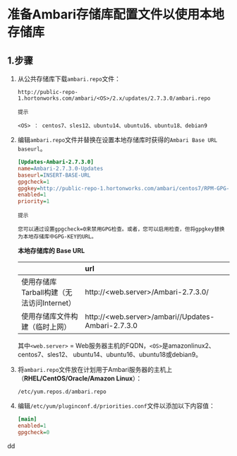 准备Ambari存储库配置文件以使用本地存储库
================================================================================
## 1.步骤
1. 从公共存储库下载`ambari.repo`文件：
    ```
    http://public-repo-1.hortonworks.com/ambari/<OS>/2.x/updates/2.7.3.0/ambari.repo
    ```
    ```
    提示

    <OS> ： centos7、sles12、ubuntu14、ubuntu16、ubuntu18、debian9
    ```
2. 编辑`ambari.repo`文件并替换在设置本地存储库时获得的`Ambari Base URL baseurl`。
    ```ini
    [Updates-Ambari-2.7.3.0]
    name=Ambari-2.7.3.0-Updates
    baseurl=INSERT-BASE-URL
    gpgcheck=1
    gpgkey=http://public-repo-1.hortonworks.com/ambari/centos7/RPM-GPG-KEY/RPM-GPG-KEY-Jenkins
    enabled=1
    priority=1
    ```
    ```
    提示

    您可以通过设置gpgcheck=0来禁用GPG检查。或者，您可以启用检查，但将gpgkey替换为本地存储库中GPG-KEY的URL。
    ```

    **本地存储库的 Base URL**

    |  | url |
    | :------------- | :------------- |
    | 使用存储库Tarball构建（无法访问Internet）| http://<web.server>/Ambari-2.7.3.0/<OS> |
    | 使用存储库文件构建（临时上网）| http://<web.server>/ambari/<OS>/Updates-Ambari-2.7.3.0 |

    其中`<web.server>` = Web服务器主机的FQDN，`<OS>`是amazonlinux2、centos7、sles12、
    ubuntu14、ubuntu16、ubuntu18或debian9。
3. 将`ambari.repo`文件放在计划用于Ambari服务器的主机上（**RHEL/CentOS/Oracle/Amazon Linux**）：
    ```
    /etc/yum.repos.d/ambari.repo
    ```
4. 编辑`/etc/yum/pluginconf.d/priorities.conf`文件以添加以下内容值：
    ```ini
    [main]
    enabled=1
    gpgcheck=0
    ```





































dd
